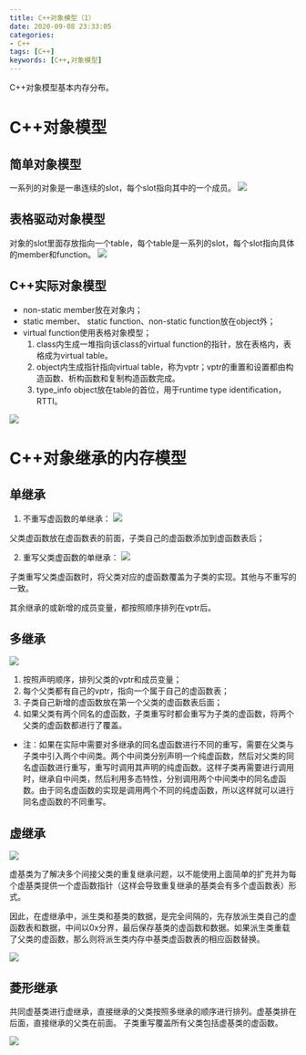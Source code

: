 ```yaml
---
title: C++对象模型（1）
date: 2020-09-08 23:33:05
categories: 
- C++
tags: [C++]
keywords: [C++,对象模型]
---
```

C++对象模型基本内存分布。
<!---more--->

# C++对象模型

## 简单对象模型

一系列的对象是一串连续的slot，每个slot指向其中的一个成员。
![](https://jaroffertree.oss-cn-hongkong.aliyuncs.com/20200908234058.png)

## 表格驱动对象模型

对象的slot里面存放指向一个table，每个table是一系列的slot，每个slot指向具体的member和function。
![](https://jaroffertree.oss-cn-hongkong.aliyuncs.com/20200908234146.png)

## C++实际对象模型

* non-static member放在对象内；
* static member、 static function、non-static function放在object外；
* virtual function使用表格对象模型；
    1. class内生成一堆指向该class的virtual function的指针，放在表格内，表格成为virtual table。
    2. object内生成指针指向virtual table，称为vptr；vptr的重置和设置都由构造函数、析构函数和复制构造函数完成。
    3. type_info object放在table的首位，用于runtime type identification，RTTI。

![](https://jaroffertree.oss-cn-hongkong.aliyuncs.com/20200908234349.png)

# C++对象继承的内存模型

## 单继承

1. 不重写虚函数的单继承：
![](https://jaroffertree.oss-cn-hongkong.aliyuncs.com/20200912154315.png)

父类虚函数放在虚函数表的前面，子类自己的虚函数添加到虚函数表后；


2. 重写父类虚函数的单继承：
![](https://jaroffertree.oss-cn-hongkong.aliyuncs.com/20200912154504.png)

子类重写父类虚函数时，将父类对应的虚函数覆盖为子类的实现。其他与不重写的一致。

其余继承的或新增的成员变量，都按照顺序排列在vptr后。

## 多继承

![](https://jaroffertree.oss-cn-hongkong.aliyuncs.com/20200912154840.png)

1. 按照声明顺序，排列父类的vptr和成员变量；
2. 每个父类都有自己的vptr，指向一个属于自己的虚函数表；
3. 子类自己新增的虚函数放在第一个父类的虚函数表后面；
4. 如果父类有两个同名的虚函数，子类重写时都会重写为子类的虚函数，将两个父类的虚函数都进行了覆盖。

* 注：如果在实际中需要对多继承的同名虚函数进行不同的重写，需要在父类与子类中引入两个中间类。两个中间类分别声明一个纯虚函数，然后对父类的同名虚函数进行重写，重写时调用其声明的纯虚函数。这样子类再需要进行调用时，继承自中间类，然后利用多态特性，分别调用两个中间类中的同名虚函数。由于同名虚函数的实现是调用两个不同的纯虚函数，所以这样就可以进行同名虚函数的不同重写。


## 虚继承
![](https://jaroffertree.oss-cn-hongkong.aliyuncs.com/20200912161827.png)

虚基类为了解决多个间接父类的重复继承问题，以不能使用上面简单的扩充并为每个虚基类提供一个虚函数指针（这样会导致重复继承的基类会有多个虚函数表）形式。

因此，在虚继承中，派生类和基类的数据，是完全间隔的，先存放派生类自己的虚函数表和数据，中间以0x分界，最后保存基类的虚函数和数据。如果派生类重载了父类的虚函数，那么则将派生类内存中基类虚函数表的相应函数替换。

![](https://jaroffertree.oss-cn-hongkong.aliyuncs.com/20200912163008.png)

## 菱形继承

共同虚基类进行虚继承，直接继承的父类按照多继承的顺序进行排列。虚基类排在后面，直接继承的父类在前面。
子类重写覆盖所有父类包括虚基类的虚函数。

![](https://jaroffertree.oss-cn-hongkong.aliyuncs.com/20200912164817.png)

